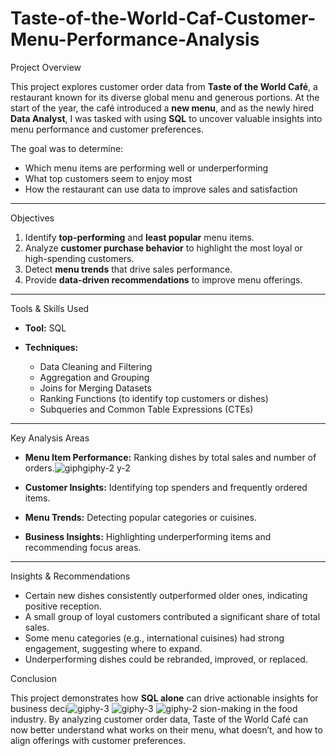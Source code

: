 # Taste-of-the-World-Caf-Customer-Menu-Performance-Analysis

Project Overview

This project explores customer order data from **Taste of the World Café**, a restaurant known for its diverse global menu and generous portions. At the start of the year, the café introduced a **new menu**, and as the newly hired **Data Analyst**, I was tasked with using **SQL** to uncover valuable insights into menu performance and customer preferences.

The goal was to determine:

* Which menu items are performing well or underperforming
* What top customers seem to enjoy most
* How the restaurant can use data to improve sales and satisfaction

---

 Objectives

1. Identify **top-performing** and **least popular** menu items.
2. Analyze **customer purchase behavior** to highlight the most loyal or high-spending customers.
3. Detect **menu trends** that drive sales performance.
4. Provide **data-driven recommendations** to improve menu offerings.

---

Tools & Skills Used

* **Tool:** SQL
* **Techniques:**

  * Data Cleaning and Filtering
  * Aggregation and Grouping
  * Joins for Merging Datasets
  * Ranking Functions (to identify top customers or dishes)
  * Subqueries and Common Table Expressions (CTEs)

---

 Key Analysis Areas

* **Menu Item Performance:** Ranking dishes by total sales and number of orders.![giph![giphy-2](https://github.com/user-attachments/assets/77d3748e-5d39-492a-bb65-5c4b8a57186f)
y-2](https://github.com/user-attachments/assets/1c802cdd-009b-41e3-8da9-ab557762e495)

* **Customer Insights:** Identifying top spenders and frequently ordered items.
* **Menu Trends:** Detecting popular categories or cuisines.
* **Business Insights:** Highlighting underperforming items and recommending focus areas.

---

 Insights & Recommendations

* Certain new dishes consistently outperformed older ones, indicating positive reception.
* A small group of loyal customers contributed a significant share of total sales.
* Some menu categories (e.g., international cuisines) had strong engagement, suggesting where to expand.
* Underperforming dishes could be rebranded, improved, or replaced.

Conclusion

This project demonstrates how **SQL alone** can drive actionable insights for business deci![giphy-3](https://github.com/user-attachments/assets/f2a0c5a3-ee16-4cc5-ae64-97c1240320f5)
![giphy-3](https://github.com/user-attachments/assets/71c951be-552c-4a87-999a-b9d12c9a9adb)
![giphy-2](https://github.com/user-attachments/assets/89897d49-de99-45b5-8c19-e98ed0406188)
sion-making in the food industry. By analyzing customer order data, Taste of the World Café can now better understand what works on their menu, what doesn’t, and how to align offerings with customer preferences.

